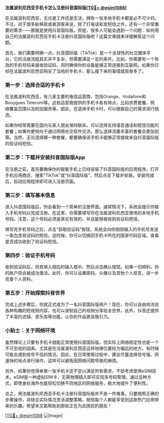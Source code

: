 **法属波利尼西亚手机卡怎么注册抖音国际版[[TG💪+ @esim1088](https://t.me/s/esim1088)]**

在法属波利尼西亚，无论是工作还是生活，拥有一张本地手机卡都是必不可少的。不过，对于很多新移民或者游客来说，除了打电话和发短信之外，还有一个非常重要的需求——那就是使用抖音国际版。但是，很多人可能会遇到一个问题：如何用自己的法属波利尼西亚手机卡注册抖音国际版呢？这篇文章就来详细解答这个问题。

首先，我们需要明确一点，抖音国际版（TikTok）是一个全球性的社交媒体平台，它的注册流程其实并不复杂，但需要满足一定的条件。比如，你需要有一个有效的手机号码来接收验证码，同时确保你的设备能够正常连接到互联网。如果你已经在法属波利尼西亚购买了当地的手机卡，那么接下来的事情就简单多了。

### **第一步：选择合适的手机卡**

在法属波利尼西亚，有几家主要的电信运营商，包括Orange、Vodafone和Bouygues Telecom等。这些运营商提供的手机卡各有特点，比如资费套餐、网络覆盖范围以及附加服务等。因此，在选择手机卡时，可以根据自己的需求进行挑选。

如果你经常需要在国内与家人朋友保持联系，可以选择支持语音通话和短信功能的套餐；如果你更倾向于通过网络社交软件交流，那么选择流量丰富的套餐会更加划算。当然，无论选择哪一种套餐，都要确保该手机卡能够正常接收来自抖音国际版的验证码短信。

### **第二步：下载并安装抖音国际版App**

在注册之前，首先要确保你的智能手机上已经安装了抖音国际版的应用程序。打开手机应用商店，搜索“TikTok”或“抖音国际版”，然后点击下载并安装。安装完成后，启动应用程序即可进入注册页面。

### **第三步：填写基本信息**

进入抖音国际版后，你会看到一个简单的注册界面。通常情况下，系统会提示你输入手机号码以完成注册。在这里，你需要填写你在法属波利尼西亚使用的本地手机号码。注意，这个号码必须是真实有效的，并且能够接收到验证码短信。

填写完手机号码之后，点击“获取验证码”按钮，系统会向你刚刚输入的手机号发送一条包含验证码的短信。这时候，你可以切换回手机卡所在的国家代码区域，查看是否成功收到了验证码短信。

### **第四步：验证手机号码**

收到验证码后，将其填入相应的输入框中，然后点击确认按钮。如果一切顺利，你的账户将会被成功激活。此时，你可以设置密码、头像以及其他个人信息，进一步完善个人资料。

### **第五步：开始探索抖音世界**

完成上述步骤后，你就正式成为了一名抖音国际版用户！现在，你可以自由地浏览各种有趣的短视频内容，也可以录制自己的视频分享给全世界。此外，抖音还提供了丰富的滤镜、音乐库等功能，让你的作品更具吸引力。

### **小贴士：关于网络环境**

虽然理论上只要有手机卡就能正常使用抖音国际版，但实际上网络稳定性也是一个不可忽视的因素。尤其是在法属波利尼西亚这样地理位置较为偏远的地方，有时候可能会遇到信号不佳的情况。因此，在日常使用过程中，建议尽量选择信号强、网速快的地点进行操作，这样可以避免因网络问题导致的麻烦。

另外，如果你觉得单靠一张手机卡还不足以满足所有需求，不妨考虑使用eSIM技术。eSIM是一种虚拟SIM卡，无需物理插入即可实现多号码管理。通过这种方式，即使身处海外也能轻松切换不同地区的网络服务，极大地提升了便利性。

总之，用法属波利尼西亚手机卡注册抖音国际版并不是一件难事。只要按照正确的步骤操作，并结合实际情况灵活调整策略，相信每个人都能享受到这款热门应用带来的乐趣。希望本文能帮助到那些正在为此困扰的朋友！

[[TG💪+ @esim1088](https://t.me/s/esim1088) ![Image](https://i.postimg.cc/4NQfJmqS/Snipaste-2025-05-13-00-14-12.png)]